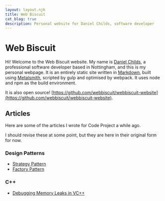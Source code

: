 ```yaml
---
layout: layout.njk
title: Web Biscuit
cat_blog: true
description: Personal website for Daniel Childs, software developer 
---
```


# Web Biscuit

Hi! Welcome to the Web Biscuit website. My name is [Daniel Childs](mailto:daniel@webbiscuit.co.uk), a professional software developer based in Nottingham, and this is my personal webpage. It is an entirely static site 
written in [Markdown](https://daringfireball.net/projects/markdown/), built using [Metalsmith](http://www.metalsmith.io/), scripted by gulp and optimised by webpack. It uses node and npm as
the build environment.

It is also open source! [https://github.com/webbiscuit/webbiscuit-website](https://github.com/webbiscuit/webbiscuit-website).


## Articles

Here are some of the articles I wrote for Code Project a while ago.

I should revise these at some point, but they are here in their original form for now.

### Design Patterns

- [Strategy Pattern](./posts/strategy-pattern/)
- [Factory Pattern](./posts/factory-pattern/)

### C++

- [Debugging Memory Leaks in VC++](./posts/cpp-memory-leaks/)